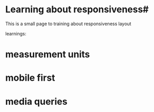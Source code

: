 # Learning about responsiveness#

This is a small page to training about responsiveness layout

learnings:

# measurement units
# mobile first
# media queries